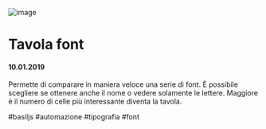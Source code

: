 ![image](https://github.com/KeremTurkyilmaz/TypeMismatchSketches/blob/master/Tavola%20Font/image/TavolaFont.jpg)

# Tavola font

#### 10.01.2019

Permette di comparare in maniera veloce una serie di font. È possibile scegliere se ottenere anche il nome o vedere solamente le lettere. Maggiore è il numero di celle più interessante diventa la tavola.

\#basiljs \#automazione \#tipografia \#font
